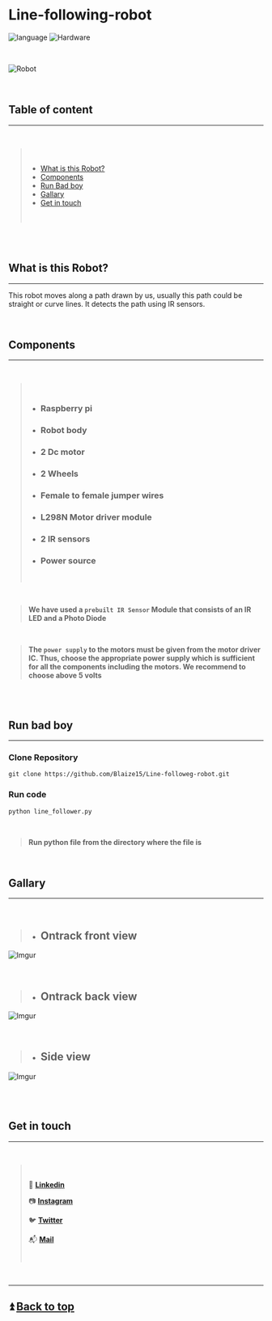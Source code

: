 # Line-following-robot

![language](https://img.shields.io/badge/Language-Python3-red)
![Hardware](https://img.shields.io/badge/Hardware-Raspberry%20pi-brightgreen)

<br>

![Robot](https://i.imgur.com/yKeeJNa.jpg)

<br>

## Table of content
---

<br>

>
><br>
>
> * [What is this Robot?](#What-is-this-Robot?)
> * [Components](#Components)
> * [Run Bad boy](#Run-bad-boy)
> * [Gallary](#Gallary)
> * [Get in touch](#Get-in-touch)
>
><br>
>

<br>
<br>

## What is this Robot?
---

This robot moves along a path drawn by us, usually this path could be straight or curve lines. It detects the path using IR sensors. 

<br>



## Components
---

<br>

>
><br>
>
> * ### Raspberry pi
> * ### Robot body
> * ### 2 Dc motor
> * ### 2 Wheels
> * ### Female to female jumper wires
> * ### L298N Motor driver module
> * ### 2 IR sensors
> * ### Power source 
>
><br>
>

<br>

> **We have used a ``prebuilt IR Sensor`` Module that consists of an IR LED and a Photo Diode**

<br>

> **The ``power supply`` to the motors must be given from the motor driver IC. Thus, choose the appropriate power supply which is sufficient for all the components including the motors. We recommend to choose above 5 volts**


<br>
<br>


## Run bad boy
---

### Clone Repository

```
git clone https://github.com/Blaize15/Line-followeg-robot.git
```

### Run code
```
python line_follower.py
```

<br>

> **Run python file from the directory where the file is**

<br>

## Gallary
---

<br>

>* ## Ontrack front view
![Imgur](https://i.imgur.com/9WGe3wO.png)

<br>

> * ## Ontrack back view
![Imgur](https://i.imgur.com/ofQyjWF.jpg)

<br>

> * ## Side view
![Imgur](https://i.imgur.com/RxqA05V.jpg)

<br>
<br>


## Get in touch
---

<br>

><br>
>
> 🔷 [**Linkedin**](https://www.linkedin.com/in/md-moinuddin-ab13a1203 "linkdin")
> 
> 📷 [**Instagram**](https://www.instagram.com/noobyco/ "instagram")
> 
> 🐦 [**Twitter**](https://twitter.com/Noobyco?s=08) 
>
> 📬 [**Mail**](https://mail.google.com/mail/u/0/#inbox?compose=CllgCJNstdJtskmXWdDTsfxRXXnZXHRmZwXbWkQNShjVCTkhKWJMVZNjtLdVVtJpGWLkXfmmXGB)
>
><br>


<br>

---

## ⏫  [ Back to top](#Line-following-robot)
